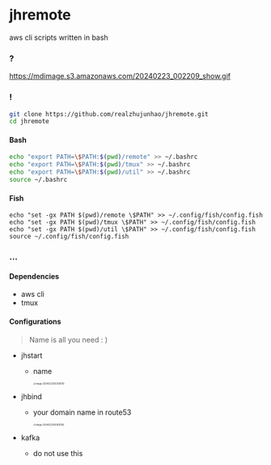 # jhremote
aws cli scripts written in bash



### ?

https://mdimage.s3.amazonaws.com/20240223_002209_show.gif

### !

```bash
git clone https://github.com/realzhujunhao/jhremote.git
cd jhremote
```

#### Bash

```bash
echo "export PATH=\$PATH:$(pwd)/remote" >> ~/.bashrc
echo "export PATH=\$PATH:$(pwd)/tmux" >> ~/.bashrc
echo "export PATH=\$PATH:$(pwd)/util" >> ~/.bashrc
source ~/.bashrc
```

#### Fish

```shell
echo "set -gx PATH $(pwd)/remote \$PATH" >> ~/.config/fish/config.fish
echo "set -gx PATH $(pwd)/tmux \$PATH" >> ~/.config/fish/config.fish
echo "set -gx PATH $(pwd)/util \$PATH" >> ~/.config/fish/config.fish
source ~/.config/fish/config.fish
```

### ...

#### Dependencies

- aws cli
- tmux

#### Configurations

> Name is all you need : )

- jhstart

  - name

    <img src="https://mdimage.s3.amazonaws.com/20240223_003306_image-20240223003306110.png" alt="image-20240223003306110" style="zoom:30%;" />

- jhbind

  - your domain name in route53

    <img src="https://mdimage.s3.amazonaws.com/20240223_003610_image-20240223003610182.png" alt="image-20240223003610182" style="zoom:30%;" />

- kafka

  - do not use this
